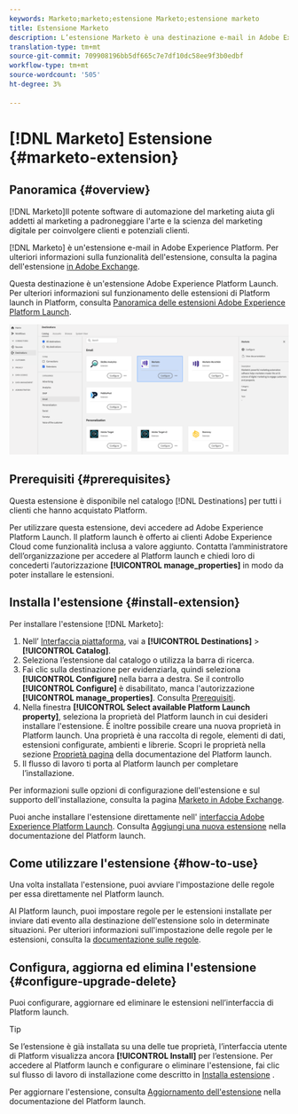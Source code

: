 ```yaml
---
keywords: Marketo;marketo;estensione Marketo;estensione marketo
title: Estensione Marketo
description: L’estensione Marketo è una destinazione e-mail in Adobe Experience Platform. Per ulteriori informazioni sulla funzionalità di estensione, consulta la pagina dell'estensione in Adobe Exchange.
translation-type: tm+mt
source-git-commit: 709908196bb5df665c7e7df10dc58ee9f3b0edbf
workflow-type: tm+mt
source-wordcount: '505'
ht-degree: 3%

---
```



# [!DNL Marketo] Estensione {#marketo-extension}

## Panoramica {#overview}

[!DNL Marketo]Il potente software di automazione del marketing aiuta gli addetti al marketing a padroneggiare l&#39;arte e la scienza del marketing digitale per coinvolgere clienti e potenziali clienti.

[!DNL Marketo] è un&#39;estensione e-mail in Adobe Experience Platform. Per ulteriori informazioni sulla funzionalità dell&#39;estensione, consulta la pagina dell&#39;estensione [in Adobe Exchange](https://exchange.adobe.com/experiencecloud.details.101071.marketo-for-adobe-launch.html).

Questa destinazione è un&#39;estensione Adobe Experience Platform Launch. Per ulteriori informazioni sul funzionamento delle estensioni di Platform launch in Platform, consulta [Panoramica delle estensioni Adobe Experience Platform Launch](../launch-extensions/overview.md).

![Estensione Marketo](../../assets/catalog/email/marketo/catalog.png)

## Prerequisiti {#prerequisites}

Questa estensione è disponibile nel catalogo [!DNL Destinations] per tutti i clienti che hanno acquistato Platform.

Per utilizzare questa estensione, devi accedere ad Adobe Experience Platform Launch. Il platform launch è offerto ai clienti Adobe Experience Cloud come funzionalità inclusa a valore aggiunto. Contatta l’amministratore dell’organizzazione per accedere al Platform launch e chiedi loro di concederti l’autorizzazione **[!UICONTROL manage_properties]** in modo da poter installare le estensioni.

## Installa l&#39;estensione {#install-extension}

Per installare l&#39;estensione [!DNL Marketo]:

1. Nell’ [Interfaccia piattaforma](http://platform.adobe.com/), vai a **[!UICONTROL Destinations]** > **[!UICONTROL Catalog]**.
2. Seleziona l’estensione dal catalogo o utilizza la barra di ricerca.
3. Fai clic sulla destinazione per evidenziarla, quindi seleziona **[!UICONTROL Configure]** nella barra a destra. Se il controllo **[!UICONTROL Configure]** è disabilitato, manca l&#39;autorizzazione **[!UICONTROL manage_properties]**. Consulta [Prerequisiti](#prerequisites).
4. Nella finestra **[!UICONTROL Select available Platform Launch property]**, seleziona la proprietà del Platform launch in cui desideri installare l&#39;estensione. È inoltre possibile creare una nuova proprietà in Platform launch. Una proprietà è una raccolta di regole, elementi di dati, estensioni configurate, ambienti e librerie. Scopri le proprietà nella sezione [Proprietà pagina](https://experienceleague.adobe.com/docs/launch/using/reference/admin/companies-and-properties.html#properties-page) della documentazione del Platform launch.
5. Il flusso di lavoro ti porta al Platform launch per completare l’installazione.

Per informazioni sulle opzioni di configurazione dell&#39;estensione e sul supporto dell&#39;installazione, consulta la pagina [Marketo in Adobe Exchange](https://exchange.adobe.com/experiencecloud.details.101071.marketo-for-adobe-launch.html).

Puoi anche installare l&#39;estensione direttamente nell&#39; [interfaccia Adobe Experience Platform Launch](https://launch.adobe.com/). Consulta [Aggiungi una nuova estensione](https://experienceleague.adobe.com/docs/launch/using/reference/manage-resources/extensions/overview.html?lang=en#add-a-new-extension) nella documentazione del Platform launch.

## Come utilizzare l&#39;estensione {#how-to-use}

Una volta installata l&#39;estensione, puoi avviare l&#39;impostazione delle regole per essa direttamente nel Platform launch.

Al Platform launch, puoi impostare regole per le estensioni installate per inviare dati evento alla destinazione dell&#39;estensione solo in determinate situazioni. Per ulteriori informazioni sull&#39;impostazione delle regole per le estensioni, consulta la [documentazione sulle regole](https://experienceleague.adobe.com/docs/launch/using/reference/manage-resources/rules.html).

## Configura, aggiorna ed elimina l&#39;estensione {#configure-upgrade-delete}

Puoi configurare, aggiornare ed eliminare le estensioni nell’interfaccia di Platform launch.

>[!TIP]
>
>Se l’estensione è già installata su una delle tue proprietà, l’interfaccia utente di Platform visualizza ancora **[!UICONTROL Install]** per l’estensione. Per accedere al Platform launch e configurare o eliminare l&#39;estensione, fai clic sul flusso di lavoro di installazione come descritto in [Installa estensione](#install-extension) .

Per aggiornare l&#39;estensione, consulta [Aggiornamento dell&#39;estensione](https://experienceleague.adobe.com/docs/launch/using/reference/manage-resources/extensions/extension-upgrade.html) nella documentazione del Platform launch.